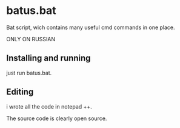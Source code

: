 # batus.bat
Bat script, wich contains many useful cmd commands in one place.

ONLY ON RUSSIAN

## Installing and running
just run batus.bat.

## Editing
i wrote all the code in notepad ++.

The source code is clearly open source.
